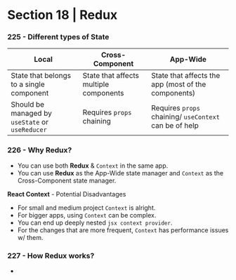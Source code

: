 # Section 18 | Redux

### 225 - Different types of State

| Local | Cross-Component | App-Wide |
| ------ | ------ | ------- |
| State that belongs to a single component | State that affects multiple components | State that affects the app (most of the components) |
| Should be managed by `useState` or `useReducer` | Requires `props` chaining | Requires `props` chaining/ `useContext` can be of help |

### 226 - Why Redux?

* You can use both **Redux** & `Context` in the same app. 
* You can use **Redux** as the App-Wide state manager and `Context` as the Cross-Component state manager.

**React Context** - Potential Disadvantages

* For small and medium project `Context` is alright.
* For bigger apps, using `Context` can be complex.
* You can end up deeply nested `jsx context provider`.
* For the changes that are more frequent, `Context` has performance issues w/ them.


### 227 - How Redux works?

* 
